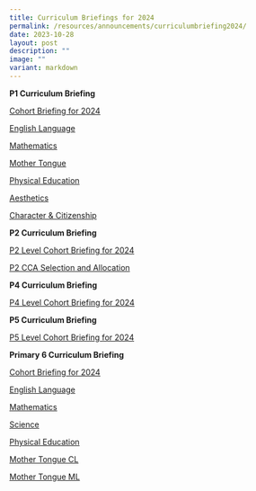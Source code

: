 ```yaml
---
title: Curriculum Briefings for 2024
permalink: /resources/announcements/curriculumbriefing2024/
date: 2023-10-28
layout: post
description: ""
image: ""
variant: markdown
---
```

**P1 Curriculum Briefing**

[Cohort Briefing for 2024](https://drive.google.com/file/d/19L5zGe35WiyaR2QA6CBBcz1T00yVMONz/view?usp=drive_link)

[English Language](https://drive.google.com/file/d/1nnG2TtXuRrGsl5PQYYksPgItpkMvQSSk/view?usp=drive_link)

[Mathematics](https://drive.google.com/file/d/1cTtNoldUlPRzNyJ_hXuptzg7d3VF4WRC/view?usp=drive_link)

[Mother Tongue](https://drive.google.com/file/d/16cxOZt0J8Y7cMd_GTaBYbRtl6Sck83P3/view?usp=drive_link)

[Physical Education](https://drive.google.com/file/d/1hleb1S7fxEOTx1seh3EFCO1FigRoU3zB/view?usp=drive_link)

[Aesthetics](https://drive.google.com/file/d/1GdKWWpstZ6BVWl-M291-TGRSMq_nfjSR/view?usp=drive_link)

[Character & Citizenship](https://drive.google.com/file/d/1OYiQv91Ij89aPaMWJGaGX-X_pOSPesI1/view?usp=drive_link)

**P2 Curriculum Briefing**

[P2 Level Cohort Briefing for 2024](https://drive.google.com/file/d/15X_uX0td21bwTRXqt_Rwc5VhqDzHdjaD/view?usp=drive_link)

[P2 CCA Selection and Allocation](https://drive.google.com/file/d/1P2SvxWYPcO4jQiIoBXvkFpTnG5AHdJ_C/view?usp=drive_link)

**P4 Curriculum Briefing**

[P4 Level Cohort Briefing for 2024](/files/Curriculum_Briefing_for_2024_P5_Students___LATEST.pdf)


**P5 Curriculum Briefing**

[P5 Level Cohort Briefing for 2024](/files/2023_P5_Curriculum_Briefing_Part_2_10_Nov_2023_website.pdf)

**Primary 6 Curriculum Briefing**

[Cohort Briefing for 2024](https://drive.google.com/file/d/1LUptOxhqOVeMWj95Kbyg1erOmOVsiTOv/view?usp=sharing)

[English Language](https://drive.google.com/file/d/1YIoCR0DupAQ7nJKOugmAMHfwZRStfE_S/view?usp=sharing)

[Mathematics](https://docs.google.com/presentation/d/15FwEJZ-wHvP9P059FBUHvGOEfxV3T6s6/edit?usp=drive_link)

[Science](https://docs.google.com/presentation/d/1Yil2j2kIA0Qvp3xvY06Y4aFtHokZfAdc/edit?usp=drive_link&ouid=117632019865597675983&rtpof=true&sd=true)

[Physical Education](https://drive.google.com/file/d/1_WVwLQPxoqL0aHsl_Eg3ZUN6DFDUq5ln/view?usp=drive_link)

[Mother Tongue CL](https://drive.google.com/file/d/16NUD8rHtmHASFHyv94wR00fK3Jml4Idt/view?usp=drive_link)

[Mother Tongue ML](https://drive.google.com/file/d/1oUhxkKXYSBBnc8Q5gKHB98Wf5xx96mXh/view?usp=drive_link)